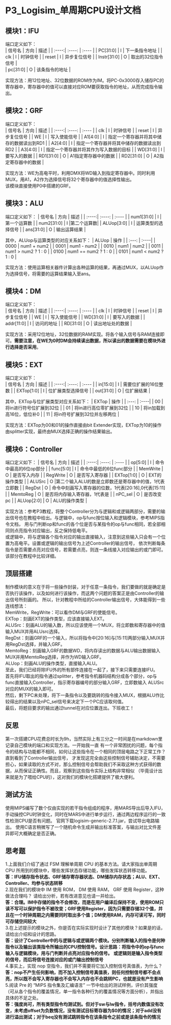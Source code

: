 # P3_Logisim_单周期CPU设计文档
## 模块1：IFU
端口定义如下：  
| 信号名 | 方向 | 描述 |
| :----:| :----: | :---- |
| PC[31:0] | I | 下一条指令地址 |
| clk | I | 时钟信号 |
| reset | I | 异步复位信号 |
| Instr[31:0] | O | 取出的32位指令信号 |  
| pc[31:0] | O | 该条指令的地址 |

实现方法：用12位地址、32位数据的ROM作为IM。将PC-0x3000存入储存PC的寄存器中，寄存器中的值可以直接对应ROM要获取指令的地址，从而完成指令输出。

## 模块2：GRF
端口定义如下：  
| 信号名 | 方向 | 描述 |
| :----:| :----: | :---- |
| clk | I | 时钟信号 |
| reset | I | 异步复位信号 |
| WE | I | 写入使能信号 |
| A1[4:0] | I | 指定一个寄存器并将其中储存的数据读出到RD1 |
| A2[4:0] | I | 指定一个寄存器并将其中储存的数据读出到RD2 |
| A3[4:0] | I | 指定一个寄存器并将其作为写入数据的目标 |
| WD[31:0] | I | 要写入的数据 |
| RD1[31:0] | O | A1指定寄存器中的数据 |
| RD2[31:0] | O | A2指定寄存器中的数据 |

实现方法：WE为高电平时，利用DMX将WD输入到指定寄存器中。同时利用MUX，用A1，A2作为选择信号将32个寄存器中的值选择性输出。  
该模块直接使用P0中搭建的GRF。

## 模块3：ALU
端口定义如下：
| 信号名 | 方向 | 描述 |
| :----:| :----: | :---- |
| num1[31:0] | I | 第一个运算数 |
| num2[31:0] | I |第二个运算数|
| ALUop[3:0] | I | 运算类型的选择信号 |
| ans[31:0] | O | 输出运算结果 |

其中，ALUop与运算类型的对应关系如下：
| ALUop | 操作 |
| :---: | :----|
| 0000 | num1 + num2 |
| 0001 | num1 - num2 |
| 0010 | num1 \| num2 |
| 0011 | num1 > num2 ? 1 : 0 |
| 0100 | num1 == num2 ? 1 : 0 |
| 0101 | num1 < num2 ? 1 : 0 |

实现方法：使用运算相关器件计算出各种运算的结果，再通过MUX，以ALUop作为选择信号，将需要的运算结果输入至ans。

## 模块4：DM
端口定义如下：  
| 信号名 | 方向 | 描述 |
| :----:| :----: | :---- |
| clk | I | 时钟信号 |
| reset | I | 异步复位信号 |
| WE | I | 写入使能信号 |
| WD[31:0] | I | 要写入的数据 |
| addr[11:0] | I | 访问的地址 |
| RD[31:0] | O | 读出地址处的数据 |

实现方法：采用12位地址，32位数据的RAM实现。将各个输入信号与RAM连接即可。**需要注意，在WE为0时DM会持续读出数据，所以读出的数据需要在模块外进行选择是否采用**。

## 模块5：EXT
端口定义如下：  
| 信号名 | 方向 | 描述 |
| :----:| :----: | :---- |
| in[15:0] | I | 需要位扩展的16位整数 |
| EXTop[1:0] | I | 位扩展类型选择信号 |
| out[31:0] | O | 位扩展结果 |

其中，EXTop与位扩展类型对应关系如下：
| EXTop | 操作 |
| :---: | :----|
| 00 | 将in进行符号位扩展到32位 |
| 01 | 将in进行高位零扩展到32位 |
| 10 | 将in加载到高16位，低位补0 |
| 11 | 将in符号扩展到32位并左移两位 |

实现方法：EXTop为00和01的操作直接由bit Extender实现，EXTop为10的操作由splitter实现，最终由MUX选择正确的操作结果输出。

## 模块6：Controller
端口定义如下：
| 信号名 | 方向 | 描述 |
| :----:| :----: | :---- |
| op[5:0] | I | 命令中最高的6位op部分 |
| func[5:0] | I | 命令中最低的6位func部分 |
| MemWrite | O | 是否写入内存 |
| RegWrite | O | 是否写入寄存器 |
| EXTop[1:0] | O | EXT的操作类型 |
| ALUSrc | O |第二个输入ALU的数是立即数还是寄存器中的值，1代表立即数 |
| RegDst | O | 命令中刻画写入寄存器的位数，1代表[20:16],0代表[15:11] |
| MemtoReg | O | 是否将内存输入寄存器，1代表是 |
| nPC_sel | O | 是否改变pc |
| ALUop[2:0] | O | ALU的操作类型 |

实现方法：参考P3教程，将整个Controller分为与逻辑和或逻辑两部分，需要的输出信号也在教程中给出。与逻辑中，op与func按位输入和逻辑模块，参考MIPS指令文档，
用与门判断op和func的各个位是否与某指令的op与func相同，若全部相同则点亮指令对应输出，反之保持低电平。  
或逻辑中，将与逻辑各个指令对应的输出直接输入，注意到这些输入只会有一个位置为高电平。设置或逻辑的输出信号为上述Controller的输出信号，
依次判断每条指令是否需要点亮对应信号，若需要点亮，则连一条线接入对应输出的或门即可。该部分在教程中比较详细。  

## 顶层搭建
制作模块的意义在于将一些操作封装，对于任意一条指令，我们要做的就是确定是否执行该操作，以及如何进行该操作，而这两个问题的答案正是由Controller的输出信号所刻画的。
所以，针对教程中所给的Controller输出信号，大体能得到一些连线想法：  
MemWrite，RegWrite：可以看作DM与GRF的使能信号。  
EXTop：刻画EXT的操作类型，应该直接输入EXT。  
ALUSrc：刻画ALU的输入数，所以应该使用一个MUX，将立即数和寄存器中的值输入MUX并用ALUsrc选择。  
RegDst：刻画GRF的一个输入，所以将指令中[20:16]与[15:11]两部分输入MUX并用RegDst选择，并输入GRF。  
MemtoReg：刻画输入GRF的数据WD，将内存读出的数据与ALU输出数据输入MUX并用MemtoReg选择，并作为WD输入GRF。  
ALUop：刻画ALU的操作类型，直接输入ALU。  
至此，我们已经将除IFU外的所有部件连接在一起了，接下来只需要连接IFU。  
首先将IFU取出的指令通过splitter，参考指令机器码结构分成各个部分，op与func直接输入Controller，指示寄存器编号的部分输入GRF，立即数输入
ALUSrc对应的MUX的输入即可。  
然后，剩下PC未处理，将下一条指令以及要跳转的指令接入MUX，根据ALU作比较得出的结果以及nPC_sel信号来决定下一个PC应该取何值。  
最后，将题目要求的输出通过tunnel在对应位置连出。下班收工！

## 反思
第一次搭建CPU花费总时长为9h，当然实际上有三分之一时间是在markdown里记录自己模块的端口和实现方法。一开始我一直
有一个非常困扰的问题，每个指令的结构与功能都不相同，如何让这些指令在一个相同的顶层电路之下正常工作？直到看到了Controller输出信号，
才发现这完全由这些控制信号辅助决定，不需要担心，如果读取的方式不对，那么控制信号会帮助我们不采取这种方式获得的数据，从而保证正确性。而且，观察到这些指令实际上结构非常相似
（毕竟设计出来就是为了喂给CPU的），这对我们的模块化搭建提供了极大便利。

## 测试方法
使用MIPS编写了数个仅由实现的若干指令组成的程序，用MARS导出后导入IFU，手动操控CPU时钟变化，同时在MARS中进行单步运行，通过两边程序运行的一致性检测CPU是否有问题。
官网下载logisim-generic-2.7.1.jar，尝试导出电路输出。
使用C语言稍微写了一个随机命令生成并输出标准答案，与输出对比文件差异即可大概确定是否正确。

## 思考题
1.上面我们介绍了通过 FSM 理解单周期 CPU 的基本方法。请大家指出单周期 CPU 所用到的模块中，哪些发挥状态存储功能，哪些发挥状态转移功能。  
**答：IFU储存指令状态、GRF储存寄存器状态、DM储存内存状态；ALU、EXT、Controller、均参与状态转移**  
2.现在我们的模块中 IM 使用 ROM， DM 使用 RAM， GRF 使用 Register，这种做法合理吗？ 请给出分析，若有改进意见也请一并给出。  
**答：合理。IM中存储的指令不会修改，而是在用户编译后保持不变，使用ROM只读不写可以保护指令不被改变；GRF使用Register，因为只需要存储32个值，并且在一个时钟周期之内需要同时取出多个值；DM使用RAM，内存可读可写，同时可存储空间较大**  
3.在上述提示的模块之外，你是否在实际实现时设计了其他的模块？如果是的话，请给出介绍和设计的思路。  
**答：设计了Controller中的与逻辑与或逻辑两个模块。分别判断输入的指令是何种指令以及输出该类指令所输出的CPU控制信号。设计思路：将指令中的op与func输入与逻辑模块，用与门判断并点亮对应指令的信号。**
**或逻辑则是输入指令类型的信号，而后将信号连接对应的或门输出控制信号**  
4.事实上，实现 nop 空指令，我们并不需要将它加入控制信号真值表，为什么？  
**答：nop不产生任何影响，而不加入控制信号真值表，则任何控制信号都不会点亮，所以既不会写入寄存器也不会写入内存也不会跳转PC，也就是没有产生影响**  
5.阅读 Pre 的 “MIPS 指令集及汇编语言” 一节中给出的测试样例，评价其强度（可从各个指令的覆盖情况，单一指令各种行为的覆盖情况等方面分析），并指出具体的不足之处。  
**答：强度尚可，所有类型指令均测试到。但对于sw与lw指令，括号内数值没有改变，未考虑offset为负数情况，没有测试目标寄存器为$0的情况；对于add没有进行溢出测试；对于beq没有测试跳转指令在该条指令之前或是该条指令的情况**